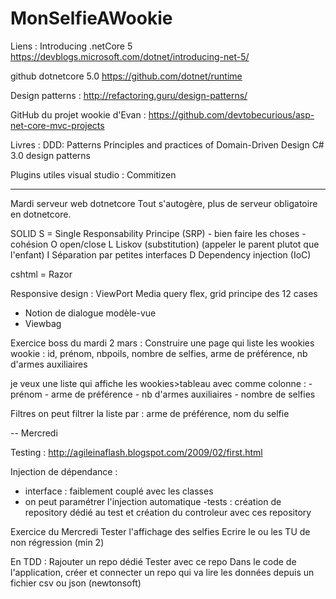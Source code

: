 # MonSelfieAWookie

Liens : 
Introducing .netCore 5
https://devblogs.microsoft.com/dotnet/introducing-net-5/

github dotnetcore 5.0
https://github.com/dotnet/runtime

Design patterns :
http://refactoring.guru/design-patterns/

GitHub du projet wookie d'Evan :
https://github.com/devtobecurious/asp-net-core-mvc-projects


Livres : 
DDD: Patterns Principles and practices of Domain-Driven Design
C# 3.0 design patterns



Plugins utiles visual studio :
Commitizen



----------------
Mardi
serveur web dotnetcore
Tout s'autogère, plus de serveur obligatoire en dotnetcore.

SOLID
S = Single Responsability Principe (SRP) - bien faire les choses - cohésion
O open/close
L Liskov (substitution) (appeler le parent plutot que l'enfant)
I Séparation par petites interfaces
D Dependency injection (IoC)



cshtml = Razor


Responsive design : 
ViewPort
Media query
flex, grid
principe des 12 cases


- Notion de dialogue modèle-vue
- Viewbag


Exercice boss du mardi 2 mars :
Construire une page qui liste les wookies
wookie : id, prénom, nbpoils, nombre de selfies, arme de préférence, nb d'armes auxiliaires

je veux une liste qui affiche les wookies>tableau avec comme colonne :
-prénom - arme de préférence - nb d'armes auxiliaires - nombre de selfies

Filtres
on peut filtrer la liste par :
arme de préférence, nom du selfie


--
Mercredi

Testing : 
http://agileinaflash.blogspot.com/2009/02/first.html

Injection de dépendance :
- interface : faiblement couplé avec les classes
- on peut paramétrer l'injection automatique
-tests : création de repository dédié au test et création du controleur avec ces repository


Exercice du Mercredi
Tester l'affichage des selfies
Ecrire le ou les TU de non régression (min 2)

En TDD :
Rajouter un repo dédié
Tester avec ce repo
Dans le code de l'application, créer et connecter un repo qui va lire les données depuis un fichier csv ou json (newtonsoft)

